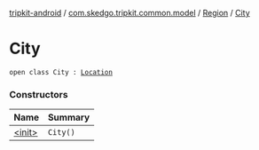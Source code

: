 [tripkit-android](../../../index.md) / [com.skedgo.tripkit.common.model](../../index.md) / [Region](../index.md) / [City](./index.md)

# City

`open class City : `[`Location`](../../-location/index.md)

### Constructors

| Name | Summary |
|---|---|
| [&lt;init&gt;](-init-.md) | `City()` |
